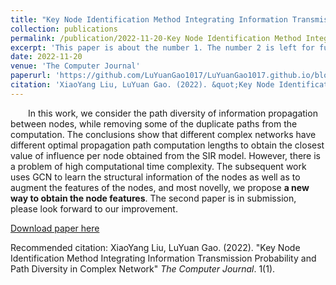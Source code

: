 ```yaml
---
title: "Key Node Identification Method Integrating Information Transmission Probability and Path Diversity in Complex Network"
collection: publications
permalink: /publication/2022-11-20-Key Node Identification Method Integrating Information Transmission Probability and Path Diversity in Complex Network
excerpt: 'This paper is about the number 1. The number 2 is left for future work.'
date: 2022-11-20
venue: 'The Computer Journal'
paperurl: 'https://github.com/LuYuanGao1017/LuYuanGao1017.github.io/blob/master/files/TheComputerJournal20221120.pdf'
citation: 'XiaoYang Liu, LuYuan Gao. (2022). &quot;Key Node Identification Method Integrating Information Transmission Probability and Path Diversity in Complex Network&quot; <i>The Computer Journal</i>. 1(1).'
---
```


&emsp;&emsp;In this work, we consider the path diversity of information propagation between nodes, while removing some of the duplicate paths from the computation. The conclusions show that different complex networks have different optimal propagation path computation lengths to obtain the closest value of influence per node obtained from the SIR model. However, there is a problem of high computational time complexity. The subsequent work uses GCN to learn the structural information of the nodes as well as to augment the features of the nodes, and most novelly, we propose **a new way to obtain the node features**. The second paper is in submission, please look forward to our improvement.

[Download paper here](https://github.com/LuYuanGao1017/LuYuanGao1017.github.io/blob/master/files/TheComputerJournal20221120.pdf)

Recommended citation: XiaoYang Liu, LuYuan Gao. (2022). "Key Node Identification Method Integrating Information Transmission Probability and Path Diversity in Complex Network" <i>The Computer Journal</i>. 1(1).